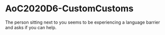 # AoC2020D6-CustomCustoms
The person sitting next to you seems to be experiencing a language barrier and asks if you can help.
